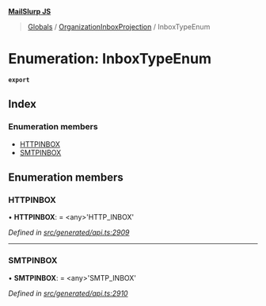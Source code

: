 **[MailSlurp JS](../README.md)**

> [Globals](../README.md) / [OrganizationInboxProjection](../modules/organizationinboxprojection.md) / InboxTypeEnum

# Enumeration: InboxTypeEnum

**`export`** 

## Index

### Enumeration members

* [HTTPINBOX](organizationinboxprojection.inboxtypeenum.md#httpinbox)
* [SMTPINBOX](organizationinboxprojection.inboxtypeenum.md#smtpinbox)

## Enumeration members

### HTTPINBOX

•  **HTTPINBOX**:  = \<any>'HTTP\_INBOX'

*Defined in [src/generated/api.ts:2909](https://github.com/mailslurp/mailslurp-client/blob/e4d4355/src/generated/api.ts#L2909)*

___

### SMTPINBOX

•  **SMTPINBOX**:  = \<any>'SMTP\_INBOX'

*Defined in [src/generated/api.ts:2910](https://github.com/mailslurp/mailslurp-client/blob/e4d4355/src/generated/api.ts#L2910)*
